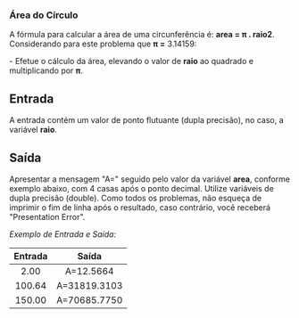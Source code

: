 ### **Área do Círculo**

A fórmula para calcular a área de uma circunferência é: **area = π . raio2**. Considerando para este problema que **π =** 3.14159:

\- Efetue o cálculo da área, elevando o valor de **raio** ao quadrado e multiplicando por **π**.

## Entrada

A entrada contém um valor de ponto flutuante (dupla precisão), no caso, a variável **raio**.

## Saída

Apresentar a mensagem "A=" seguido pelo valor da variável **area**, conforme exemplo abaixo, com 4 casas após o ponto decimal. Utilize variáveis de dupla precisão (double). Como todos os problemas, não esqueça de imprimir o fim de linha após o resultado, caso contrário, você receberá "Presentation Error".

*Exemplo de Entrada e Saída:*

| Entrada |    Saída     |
| :-----: | :----------: |
|  2.00   |  A=12.5664   |
| 100.64  | A=31819.3103 |
| 150.00  | A=70685.7750 |

